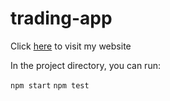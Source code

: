 # trading-app

Click [here](https://trading-app-f5d21.web.app/trading) to visit my website

<!-- ![Main page](src/assets/main-page-index.jpeg) -->

In the project directory, you can run:

`npm start`
`npm test`
